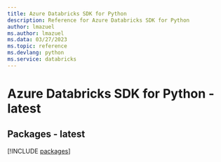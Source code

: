 ```yaml
---
title: Azure Databricks SDK for Python
description: Reference for Azure Databricks SDK for Python
author: lmazuel
ms.author: lmazuel
ms.data: 03/27/2023
ms.topic: reference
ms.devlang: python
ms.service: databricks
---
```

# Azure Databricks SDK for Python - latest
## Packages - latest
[!INCLUDE [packages](databricks-index.md)]